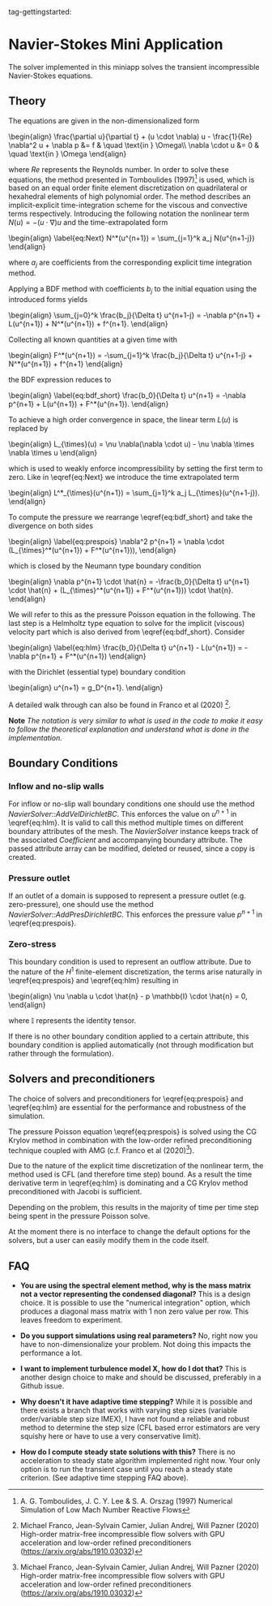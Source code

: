 tag-gettingstarted:

# Navier-Stokes Mini Application

The solver implemented in this miniapp solves the transient incompressible
Navier-Stokes equations.

## Theory

The equations are given in the non-dimensionalized form

\begin{align}
    \frac{\partial u}{\partial t} + (u \cdot \nabla) u - \frac{1}{Re} \nabla^2 u + \nabla p &= f & \quad \text{in } \Omega\\\\
    \nabla \cdot u &= 0 & \quad \text{in } \Omega
\end{align}

where $Re$ represents the Reynolds number. In order to solve these equations,
the method presented in Tomboulides (1997)[^1] is used, which is based on an
equal order finite element discretization on quadrilateral or hexahedral
elements of high polynomial order. The method describes an implicit-explicit
time-integration scheme for the viscous and convective terms respectively.
Introducing the following notation the nonlinear term $N(u) = -(u \cdot \nabla)
u$ and the time-extrapolated form

\begin{align}
    \label{eq:Next}
    N^\*(u^{n+1}) = \sum_{j=1}^k a_j N(u^{n+1-j})
\end{align}

where $a_j$ are coefficients from the corresponding explicit time integration
method.

Applying a BDF method with coefficients $b_j$ to the initial equation using the
introduced forms yields

\begin{align}
    \sum_{j=0}^k \frac{b_j}{\Delta t} u^{n+1-j} =
    -\nabla p^{n+1} + L(u^{n+1}) + N^\*(u^{n+1}) + f^{n+1}.
\end{align}

Collecting all known quantities at a given time with

\begin{align}
    F^\*(u^{n+1}) = -\sum_{j=1}^k \frac{b_j}{\Delta t} u^{n+1-j}
    + N^\*(u^{n+1}) + f^{n+1}
\end{align}

the BDF expression reduces to

\begin{align}
    \label{eq:bdf_short}
    \frac{b_0}{\Delta t} u^{n+1} = -\nabla p^{n+1} + L(u^{n+1}) + F^\*(u^{n+1}).
\end{align}

To achieve a high order convergence in space, the linear term $L(u)$ is replaced
by

\begin{align}
    L_{\times}(u) = \nu \nabla(\nabla \cdot u) - \nu \nabla \times \nabla \times u
\end{align}

which is used to weakly enforce incompressibility by setting the first term to
zero. Like in \eqref{eq:Next} we introduce the time extrapolated term

\begin{align}
    L^\*\_{\times}(u^{n+1}) = \sum_{j=1}^k a_j L_{\times}(u^{n+1-j}).
\end{align}

To compute the pressure we rearrange \eqref{eq:bdf_short} and take the
divergence on both sides

\begin{align}
    \label{eq:prespois}
    \nabla^2 p^{n+1} = \nabla \cdot (L_{\times}^\*(u^{n+1}) + F^\*(u^{n+1})),
\end{align}

which is closed by the Neumann type boundary condition

\begin{align}
    \nabla p^{n+1} \cdot \hat{n} = -\frac{b_0}{\Delta t} u^{n+1} \cdot \hat{n}
    + (L_{\times}^\*(u^{n+1}) + F^\*(u^{n+1})) \cdot \hat{n}.
\end{align}

We will refer to this as the pressure Poisson equation in the following. The
last step is a Helmholtz type equation to solve for the implicit (viscous)
velocity part which is also derived from \eqref{eq:bdf_short}. Consider

\begin{align}
    \label{eq:hlm}
    \frac{b_0}{\Delta t} u^{n+1} - L(u^{n+1}) = -\nabla p^{n+1} + F^\*(u^{n+1})
\end{align}

with the Dirichlet (essential type) boundary condition

\begin{align}
    u^{n+1} = g_D^{n+1}.
\end{align}

A detailed walk through can also be found in Franco et al (2020) [^2].

**Note** *The notation is very similar to what is used in the code to make it easy
to follow the theoretical explanation and understand what is done in the
implementation.*

[^1]: A. G. Tomboulides, J. C. Y. Lee & S. A. Orszag (1997) Numerical Simulation
of Low Mach Number Reactive Flows

[^2]: Michael Franco, Jean-Sylvain Camier, Julian Andrej, Will Pazner (2020)
High-order matrix-free incompressible flow solvers with GPU acceleration and
low-order refined preconditioners (https://arxiv.org/abs/1910.03032)

## Boundary Conditions

### Inflow and no-slip walls

For inflow or no-slip wall boundary conditions one should use the method
*NavierSolver::AddVelDirichletBC*. This enforces the value on $u^{n+1}$ in
\eqref{eq:hlm}. It is valid to call this method multiple times on different
boundary attributes of the mesh. The *NavierSolver* instance keeps track of the
associated *Coefficient* and accompanying boundary attribute. The passed
attribute array can be modified, deleted or reused, since a copy is created.

### Pressure outlet

If an outlet of a domain is supposed to represent a pressure outlet (e.g.
zero-pressure), one should use the method *NavierSolver::AddPresDirichletBC*.
This enforces the pressure value $p^{n+1}$ in \eqref{eq:prespois}.

### Zero-stress

This boundary condition is used to represent an outflow attribute. Due to the
nature of the $H^1$ finite-element discretization, the terms arise naturally in
\eqref{eq:prespois} and \eqref{eq:hlm} resulting in

\begin{align}
    \nu \nabla u \cdot \hat{n} - p \mathbb{I} \cdot \hat{n} = 0,
\end{align}

where $\mathbb{I}$ represents the identity tensor.

If there is no other boundary condition applied to a certain attribute, this
boundary condition is applied automatically (not through modification but rather
through the formulation).

## Solvers and preconditioners

The choice of solvers and preconditioners for \eqref{eq:prespois} and
\eqref{eq:hlm} are essential for the performance and robustness of the
simulation.

The pressure Poisson equation \eqref{eq:prespois} is solved using the CG Krylov
method in combination with the low-order refined preconditioning technique
coupled with AMG (c.f. Franco et al (2020)[^2]).

Due to the nature of the explicit time discretization of the nonlinear term, the
method used is CFL (and therefore time step) bound. As a result the time
derivative term in \eqref{eq:hlm} is dominating and a CG Krylov method
preconditioned with Jacobi is sufficient.

Depending on the problem, this results in the majority of time per time step
being spent in the pressure Poisson solve.

At the moment there is no interface to change the default options for the
solvers, but a user can easily modify them in the code itself.

## FAQ

- **You are using the spectral element method, why is the mass matrix not a
vector representing the condensed diagonal?** This is a design choice. It is
possible to use the "numerical integration" option, which produces a diagonal
mass matrix with 1 non zero value per row. This leaves freedom to experiment.

- **Do you support simulations using real parameters?** No, right now you have
 to non-dimensionalize your problem. Not doing this impacts the performance a
 lot.

- **I want to implement turbulence model X, how do I dot that?** This is another
 design choice to make and should be discussed, preferably in a Github issue.

- **Why doesn't it have adaptive time stepping?** While it is possible and there
exists a branch that works with varying step sizes (variable order/variable step
size IMEX), I have not found a reliable and robust method to determine the step
size (CFL based error estimators are very squishy here or have to use a very
conservative limit).

- **How do I compute steady state solutions with this?** There is no
 acceleration to steady state algorithm implemented right now. Your only option
 is to run the transient case until you reach a steady state criterion. (See
 adaptive time stepping FAQ above).

<script type="text/x-mathjax-config">MathJax.Hub.Config({TeX: {equationNumbers: {autoNumber: "all"}}, tex2jax: {inlineMath: [['$','$']]}});</script>
<script type="text/javascript" src="https://cdnjs.cloudflare.com/ajax/libs/mathjax/2.7.2/MathJax.js?config=TeX-AMS_HTML"></script>
